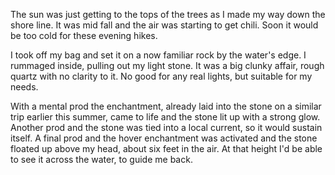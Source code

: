 The sun was just getting to the tops of the trees as I made my way down the shore line.
It was mid fall and the air was starting to get chili.
Soon it would be too cold for these evening hikes.
 
I took off my bag and set it on a now familiar rock by the water's edge.
I rummaged inside, pulling out my light stone.
It was a big clunky affair, rough quartz with no clarity to it.
No good for any real lights, but suitable for my needs.

With a mental prod the enchantment, already laid into the stone on a similar trip earlier this summer, came to life and the stone lit up with a strong glow.
Another prod and the stone was tied into a local current, so it would sustain itself. 
A final prod and the hover enchantment was activated and the stone floated up above my head, about six feet in the air.
At that height I'd be able to see it across the water, to guide me back.


